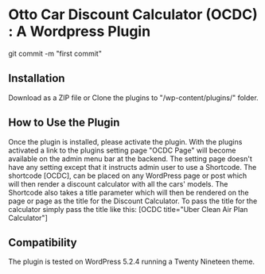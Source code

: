 # Otto Car Discount Calculator (OCDC) : A Wordpress Plugin
git commit -m "first commit"

## Installation
Download as a ZIP file or Clone the plugins to "/wp-content/plugins/" folder.


## How to Use the Plugin
Once the plugin is installed, please activate the plugin. With the plugins activated a link to the plugins setting page "OCDC Page" will become available on the admin menu bar at the backend.
The setting page doesn't have any setting except that it instructs admin user to use a Shortcode.
The shortcode [OCDC], can be placed on any WordPress page or post which will then render a discount calculator with all the cars' models.
The Shortcode also takes a title parameter which will then be rendered on the page or page as the title for the Discount Calculator.
To pass the title for the calculator simply pass the title like this: [OCDC title="Uber Clean Air Plan Calculator"]

## Compatibility
The plugin is tested on WordPress 5.2.4 running a Twenty Nineteen theme.
